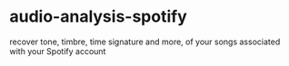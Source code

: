 # audio-analysis-spotify
recover tone, timbre, time signature and more, of your songs associated with your Spotify account
